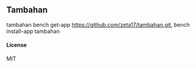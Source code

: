 ## Tambahan

tambahan
bench get-app https://github.com/zeta17/tambahan.git,
bench install-app tambahan

#### License

MIT
